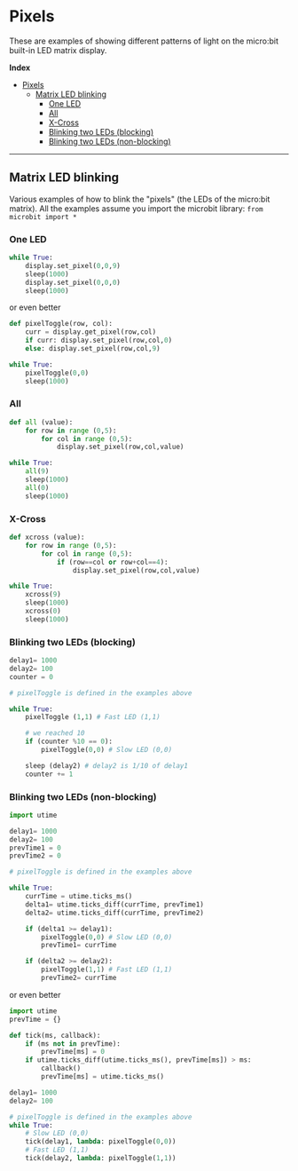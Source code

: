 # Pixels

These are examples of showing different patterns of light on the micro:bit built-in LED matrix display.

**Index**

- [Pixels](#pixels)
  - [Matrix LED blinking](#matrix-led-blinking)
    - [One LED](#one-led)
    - [All](#all)
    - [X-Cross](#x-cross)
    - [Blinking two LEDs (blocking)](#blinking-two-leds-blocking)
    - [Blinking two LEDs (non-blocking)](#blinking-two-leds-non-blocking)

---

## Matrix LED blinking

Various examples of how to blink the "pixels" (the LEDs of the micro:bit matrix).
All the examples assume you import the microbit library: `from microbit import *`

### One LED

```python
while True:
    display.set_pixel(0,0,9)
    sleep(1000)
    display.set_pixel(0,0,0)
    sleep(1000)
```

or even better

```python
def pixelToggle(row, col):
    curr = display.get_pixel(row,col)
    if curr: display.set_pixel(row,col,0)
    else: display.set_pixel(row,col,9)

while True:
    pixelToggle(0,0)
    sleep(1000)
```

### All

```python
def all (value):
    for row in range (0,5):
        for col in range (0,5):
            display.set_pixel(row,col,value)

while True:
    all(9)
    sleep(1000)
    all(0)
    sleep(1000)
```

### X-Cross

```python
def xcross (value):
    for row in range (0,5):
        for col in range (0,5):
            if (row==col or row+col==4):
                display.set_pixel(row,col,value)

while True:
    xcross(9)
    sleep(1000)
    xcross(0)
    sleep(1000)
```

### Blinking two LEDs (blocking)

```python
delay1= 1000
delay2= 100
counter = 0

# pixelToggle is defined in the examples above

while True:
    pixelToggle (1,1) # Fast LED (1,1)

    # we reached 10
    if (counter %10 == 0):
        pixelToggle(0,0) # Slow LED (0,0)

    sleep (delay2) # delay2 is 1/10 of delay1
    counter += 1
```

### Blinking two LEDs (non-blocking)

```python
import utime

delay1= 1000
delay2= 100
prevTime1 = 0
prevTime2 = 0

# pixelToggle is defined in the examples above

while True:
    currTime = utime.ticks_ms()
    delta1= utime.ticks_diff(currTime, prevTime1)
    delta2= utime.ticks_diff(currTime, prevTime2)

    if (delta1 >= delay1):
        pixelToggle(0,0) # Slow LED (0,0)
        prevTime1= currTime

    if (delta2 >= delay2):
        pixelToggle(1,1) # Fast LED (1,1)
        prevTime2= currTime
```

or even better

```python
import utime
prevTime = {}

def tick(ms, callback):
    if (ms not in prevTime):
        prevTime[ms] = 0
    if utime.ticks_diff(utime.ticks_ms(), prevTime[ms]) > ms:
        callback()
        prevTime[ms] = utime.ticks_ms()

delay1= 1000
delay2= 100

# pixelToggle is defined in the examples above
while True:
    # Slow LED (0,0)
    tick(delay1, lambda: pixelToggle(0,0))
    # Fast LED (1,1)
    tick(delay2, lambda: pixelToggle(1,1))
```
